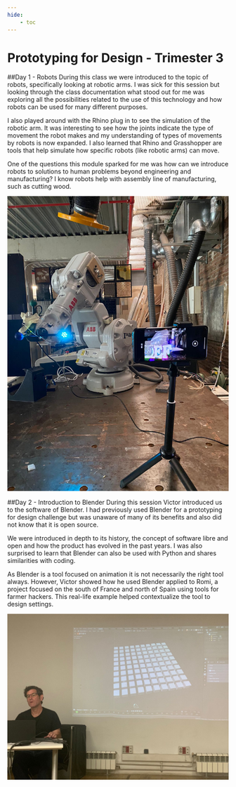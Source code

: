 ```yaml
---
hide:
    - toc
---
```


# Prototyping for Design - Trimester 3

##Day 1 - Robots
During this class we were introduced to the topic of robots, specifically looking at robotic arms. I was sick for this session but looking through the class documentation what stood out for me was exploring all the possibilities related to the use of this technology and how robots can be used for many different purposes.

I also played around with the Rhino plug in to see the simulation of the robotic arm. It was interesting to see how the joints indicate the type of movement the robot makes and my understanding of types of movements by robots is now expanded. I also learned that Rhino and Grasshopper are tools that help simulate how specific robots (like robotic arms) can move.

One of the questions this module sparked for me was how can we introduce robots to solutions to human problems beyond engineering and manufacturing? I know robots help with assembly line of manufacturing, such as cutting wood.

![](../images/MT03/robotarm.jpeg)

##Day 2 - Introduction to Blender
During this session Victor introduced us to the software of Blender. I had previously used Blender for a prototyping for design challenge but was unaware of many of its benefits and also did not know that it is open source.

We were introduced in depth to its history, the concept of software libre and open and how the product has evolved in the past years. I was also surprised to learn that Blender can also be used with Python and shares similarities with coding.

As Blender is a tool focused on animation it is not necessarily the right tool always. However, Victor showed how he used Blender applied to Romi, a project focused on the south of France and north of Spain using tools for farmer hackers. This real-life example helped contextualize the tool to design settings.

![](../images/MT03/blender.jpeg)
